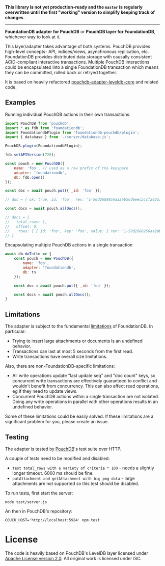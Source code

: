 **This library is not yet production-ready and the `master` is regularly overwritten until the first "working" version to simplify keeping track of changes.**

---

**FoundationDB adapter for PouchDB** or **PouchDB layer for FoundationDB**, whichever way to look at it.

This layer/adapter takes advantage of both systems. PouchDB provides high-level concepts- API, indices/views, asynchronous replication, etc. FoundationDB provides distributed data storage with causally consistent ACID-compliant interactive transactions. Multiple PouchDB interactions could be encapsulated into a single FoundationDB transaction which means they can be committed, rolled back or retryed together.

It is based on heavily refactored [pouchdb-adapter-leveldb-core](https://github.com/pouchdb/pouchdb/tree/14a566f2e7bb780c1af37fd468f419f029a0adc5/packages/node_modules/pouchdb-adapter-leveldb-core) and related code.

## Examples

Running individual PouchDB actions in their own transactions:

```js
import PouchDB from 'pouchdb';
import * as fdb from 'foundationdb';
import FoundationdbPlugin from 'foundationdb-pouchdb/plugin';
import { database } from './server/database.js';

PouchDB.plugin(FoundationdbPlugin);

fdb.setAPIVersion(720);

const pouch = new PouchDB({
	name: 'foo', // used as a raw prefix of the keyspace
	adapter: 'foundationdb',
	db: fdb.open()
});

const doc = await pouch.put({ _id: 'foo' });

// doc = { ok: true, id: 'foo', rev: '1-50d2688956aa2ab56d6eec5ccf262a1c' }

const docs = await pouch.allDocs();

// docs = {
//   total_rows: 1,
//   offset: 0,
//    rows: [ { id: 'foo', key: 'foo', value: { rev: '1-50d2688956aa2ab56d6eec5ccf262a1c' } } ]
// }
```

Encapsulating multiple PouchDB actions in a single transaction:

```js
await db.doTn(tn => {
	const pouch = new PouchDB({
		name: 'foo',
		adapter: 'foundationdb',
		db: tn
	});

	const doc = await pouch.put({ _id: 'foo' });

	const docs = await pouch.allDocs();
}
```

## Limitations

The adapter is subject to the fundamental [limitations](https://apple.github.io/foundationdb/known-limitations.html) of FoundationDB. In particular:

 - Trying to insert large attachments or documents is an undefined behavior.
 - Transactions can last at most 5 seconds from the first read.
 - Write transactions have overall size limitations.

Also, there are non-FoundationDB-specific limitations:

- All write operations update "last update seq" and "doc count" keys, so concurrent write transactions are effectively guaranteed to conflict and wouldn't benefit from concurrency. This can also affect read operations, eg if they need to update views.
- Concurrent PouchDB actions within a single transaction are not isolated. Doing any write operations in parallel with other operations results in an undefined behavior.

Some of these limitations could be easily solved. If these limitations are a significant problem for you, please create an issue.

## Testing

The adapter is tested by [PouchDB](https://github.com/pouchdb/pouchdb)'s test suite over HTTP.

A couple of tests need to be modified and disabled:

 - `test total_rows with a variety of criteria * 100` - needs a slightly longer timeout. 6000 ms should be fine.
 - `putAttachment and getAttachment with big png data` - large attachments are not supported so this test should be disabled.

To run tests, first start the server:

```
node test/server.js
```

An then in PouchDB's repository:

```
COUCH_HOST='http://localhost:5984' npm test
```

# License

The code is heavily based on PouchDB's LevelDB layer licensed under [Apache License version 2.0](https://github.com/pouchdb/pouchdb/blob/master/LICENSE). All original work is licensed under ISC.
